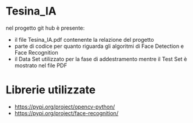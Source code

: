 # Tesina_IA
nel progetto git hub è presente:
- il file Tesina_IA.pdf contenente la relazione del progetto
- parte di codice per quanto riguarda gli algoritmi di Face Detection e Face Recognition
- il Data Set utilizzato per la fase di addestramento mentre il Test Set è mostrato nel file PDF

# Librerie utilizzate
- https://pypi.org/project/opencv-python/
- https://pypi.org/project/face-recognition/
